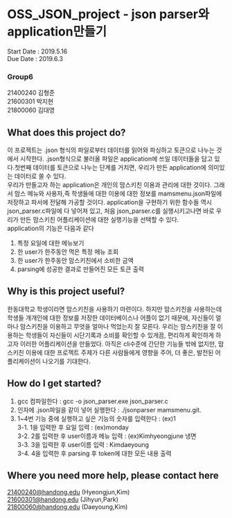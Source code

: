 # OSS_JSON_project - json parser와 application만들기  
  Start Date : 2019.5.16   
  Due Date : 2019.6.3  
  
### Group6
  21400240 김형준  
  21600301 박지현  
  21800060 김대영   
  
## What does this project do?  
  이 프로젝트는 .json 형식의 파일로부터 데이터를 읽어와 파싱하고 토큰으로 나누는 것에서 시작한다. .json형식으로 불러올 파일은 application에 쓰일 데이터들을 담고 있다.첫번째 데이터를 토큰으로 나누는 단계를 거치면, 우리가 만든 application에 의미있는 데이터로 쓸 수 있다.  
  우리가 만들고자 하는 application은 개인의 맘스키친 이용과 관리에 대한 것이다. 그래서 맘스 메뉴와 사용자,즉 학생들에 대한 이용에 대한 정보를 mamsmenu.json파일에 저장하고 파서에 전달해 가공할 것이다. application을 구현하기 위한 함수들 역시 json_parser.c파일에 다 넣어져 있고, 처음 json_parser.c를 실행시키고나면 바로 우리가 만든 맘스키친 어플리케이션에 대한 실행기능을 선택할 수 있다.   
  application의 기능은 다음과 같다
  1. 특정 요일에 대한 메뉴보기
  2. 한 user가 한주동안 먹은 특정 메뉴 조회
  3. 한 user가 한주동안 맘스키친에서 소비한 금액
  4. parsing에 성공한 결과로 만들어진 모든 토큰 출력  
  
## Why is this project useful?    
 한동대학교 학생이라면 맘스키친을 사용하기 마련이다. 하지만 맘스키친을 사용하는데 학생들 개개인에 대한 정보를 저장한 데이터베이스나 어플이 없기 때문에, 자신들이 얼마나 맘스키친을 이용하고 무엇을 얼마나 먹었는지 잘 모른다. 우리는 맘스키친을 잘 이용하는 학생들이 자신들이 시단기록과 소비를 확인할 수 있게끔, 편리하게 확인하게 하고자 이러한 어플리케이션을 만들었다. 아직은 cli수준에 간단한 기능들 밖에 없지만, 맘스키친 이용에 대한 프로젝트 주제가 다른 사람들에게 영향을 주어, 더 좋은, 발전된 어플리케이션이 나오기를 기대한다.

## How do I get started?
  1. gcc 컴파일한다 : gcc -o json_parser.exe json_parser.c   
  2. 인자에 .json파일을 같이 넣어 실행한다 : ./jsonparser mamsmenu.git.
  3. 1~4번 기능 중에 실행하고 싶은 기능의 숫자를 입력한다 : (ex)1    
     3-1. 1을 입력한 후 요일 입력 : (ex)monday    
     3-2. 2를 입력한 후 user이름과 메뉴 입력 : (ex)Kimhyeongjune 냉면    
     3-3. 3을 입력한 후 user이름 입력 : Kimdaeyoung    
     3-4. 4을 입력한 후 parsing 후 token에 대한 모든 내용 출력     
          
## Where you need more help, please contact here   
  21400240@handong.edu (Hyeongjun,Kim)      
  21600301@handong.edu (Jihyun,Park)    
  21800060@handong.edu (Daeyoung,Kim)   
 
